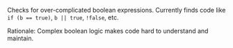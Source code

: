 Checks for over-complicated boolean expressions. Currently finds code
like ` if (b == true)`, `b || true`, `!false`, etc.

Rationale: Complex boolean logic makes code hard to understand and
maintain.
